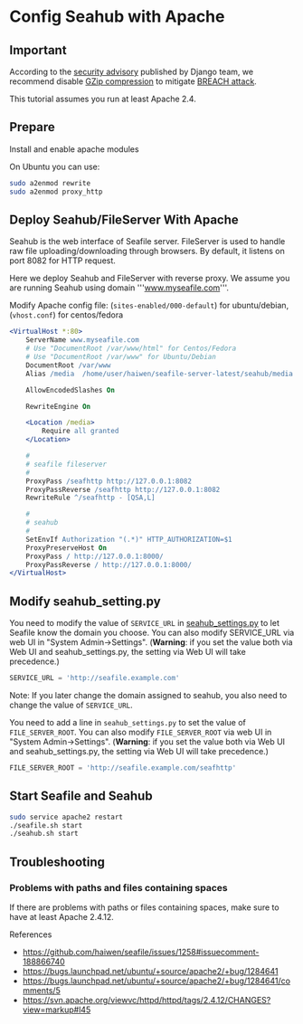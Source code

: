 # Config Seahub with Apache

## Important

According to the [security advisory](https://www.djangoproject.com/weblog/2013/aug/06/breach-and-django/) published by Django team, we recommend disable [GZip compression](http://httpd.apache.org/docs/2.2/mod/mod_deflate.html) to mitigate [BREACH attack](http://breachattack.com/).

This tutorial assumes you run at least Apache 2.4.

## Prepare

Install and enable apache modules

On Ubuntu you can use:

```bash
sudo a2enmod rewrite
sudo a2enmod proxy_http
```



## Deploy Seahub/FileServer With Apache

Seahub is the web interface of Seafile server. FileServer is used to handle raw file uploading/downloading through browsers. By default, it listens on port 8082 for HTTP request.

Here we deploy Seahub and FileServer with reverse proxy. We assume you are running Seahub using domain '''www.myseafile.com'''.

Modify Apache config file:
(`sites-enabled/000-default`) for ubuntu/debian, (`vhost.conf`) for centos/fedora

```apache
<VirtualHost *:80>
    ServerName www.myseafile.com
    # Use "DocumentRoot /var/www/html" for Centos/Fedora
    # Use "DocumentRoot /var/www" for Ubuntu/Debian
    DocumentRoot /var/www
    Alias /media  /home/user/haiwen/seafile-server-latest/seahub/media

    AllowEncodedSlashes On

    RewriteEngine On

    <Location /media>
        Require all granted
    </Location>

    #
    # seafile fileserver
    #
    ProxyPass /seafhttp http://127.0.0.1:8082
    ProxyPassReverse /seafhttp http://127.0.0.1:8082
    RewriteRule ^/seafhttp - [QSA,L]

    #
    # seahub
    #
    SetEnvIf Authorization "(.*)" HTTP_AUTHORIZATION=$1
    ProxyPreserveHost On
    ProxyPass / http://127.0.0.1:8000/
    ProxyPassReverse / http://127.0.0.1:8000/
</VirtualHost>
```

## Modify seahub_setting.py

You need to modify the value of `SERVICE_URL` in [seahub_settings.py](../config/seahub_settings_py.md)
to let Seafile know the domain you choose. You can also modify SERVICE_URL via web UI in "System Admin->Settings". (**Warning**: if you set the value both via Web UI and seahub_settings.py, the setting via Web UI will take precedence.)

```python
SERVICE_URL = 'http://seafile.example.com'
```

Note: If you later change the domain assigned to seahub, you also need to change the value of  `SERVICE_URL`.


You need to add a line in `seahub_settings.py` to set the value of `FILE_SERVER_ROOT`. You can also modify `FILE_SERVER_ROOT` via web UI in "System Admin->Settings". (**Warning**: if you set the value both via Web UI and seahub_settings.py, the setting via Web UI will take precedence.)

```python
FILE_SERVER_ROOT = 'http://seafile.example.com/seafhttp'
```

## Start Seafile and Seahub

```bash
sudo service apache2 restart
./seafile.sh start
./seahub.sh start
```

## Troubleshooting

### Problems with paths and files containing spaces

If there are problems with paths or files containing spaces, make sure to have at least Apache 2.4.12.

References
 * https://github.com/haiwen/seafile/issues/1258#issuecomment-188866740
 * https://bugs.launchpad.net/ubuntu/+source/apache2/+bug/1284641
 * https://bugs.launchpad.net/ubuntu/+source/apache2/+bug/1284641/comments/5
 * https://svn.apache.org/viewvc/httpd/httpd/tags/2.4.12/CHANGES?view=markup#l45
